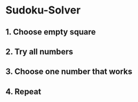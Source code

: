 # Sudoku-Solver

## 1. Choose empty square
## 2. Try all numbers
## 3. Choose one number that works
## 4. Repeat

